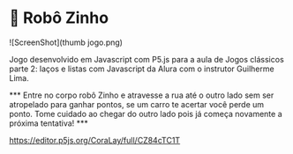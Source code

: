 # :robot: Robô Zinho

![ScreenShot](thumb jogo.png)


Jogo desenvolvido em Javascript com P5.js para a aula de Jogos clássicos parte 2: laços e listas com Javascript da Alura com o instrutor Guilherme Lima.

*** Entre no corpo robô Zinho e atravesse a rua até o outro lado sem ser atropelado para ganhar pontos, se um carro te acertar você perde um ponto. Tome cuidado ao chegar do outro lado pois já começa novamente a próxima tentativa! ***

https://editor.p5js.org/CoraLay/full/CZ84cTC1T

